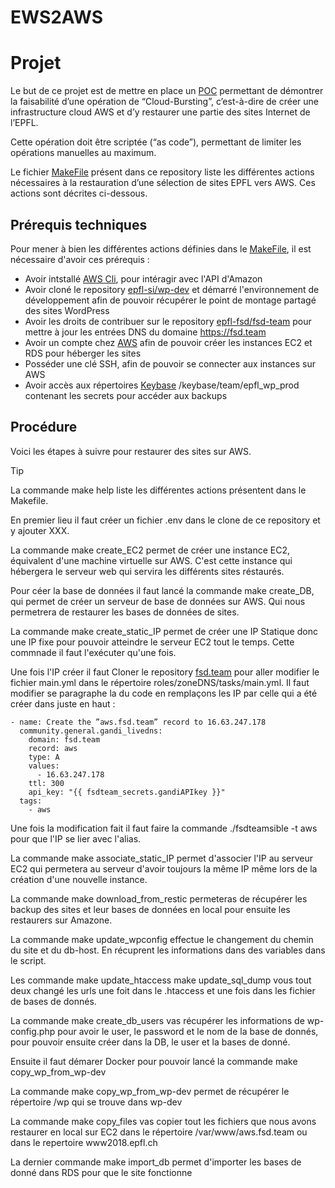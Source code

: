 # EWS2AWS

# Projet

Le but de ce projet est de mettre en place un [POC] permettant de démontrer
la faisabilité d’une opération de “Cloud-Bursting”, c’est-à-dire de créer une
infrastructure cloud AWS et d’y restaurer une partie des sites Internet de
l’EPFL.

Cette opération doit être scriptée (“as code”), permettant de limiter les
opérations manuelles au maximum.

Le fichier [MakeFile](./Makefile) présent dans ce repository liste les
différentes actions nécessaires à la restauration d’une sélection de sites EPFL
vers AWS. Ces actions sont décrites ci-dessous.

## Prérequis techniques

Pour mener à bien les différentes actions définies dans le
[MakeFile](./Makefile), il est nécessaire d'avoir ces prérequis :

- Avoir intstallé [AWS Cli](https://docs.aws.amazon.com/cli/latest/userguide/getting-started-install.html), pour intéragir avec l'API d'Amazon
- Avoir cloné le repository [epfl-si/wp-dev](https://github.com/epfl-si/wp-dev) et démarré l'environnement de développement afin de pouvoir récupérer le point de montage partagé des sites WordPress
- Avoir les droits de contribuer sur le repository [epfl-fsd/fsd-team](https://github.com/epfl-fsd/fsd.team) pour mettre à jour les entrées DNS du domaine https://fsd.team
- Avoir un compte chez [AWS](https://aws.amazon.com) afin de pouvoir créer les instances EC2 et RDS pour héberger les sites
- Posséder une clé SSH, afin de pouvoir se connecter aux instances sur AWS
- Avoir accès aux répertoires [Keybase](https://keybase.io/) /keybase/team/epfl_wp_prod contenant les secrets pour accéder aux backups


##  Procédure

Voici les étapes à suivre pour restaurer des sites sur AWS.

> [!TIP]
> La commande make help liste les différentes actions présentent dans le Makefile.

En premier lieu il faut créer un fichier .env dans le clone de ce repository
et y ajouter XXX.


La commande make create_EC2 permet de créer une instance EC2, équivalent d'une
machine virtuelle sur AWS. C'est cette instance qui hébergera le serveur web qui
servira les différents sites réstaurés.

Pour céer la base de données il faut lancé la commande make create_DB, qui permet de créer un serveur de base de données sur AWS. Qui nous permetrera de restaurer les bases de données de sites.

La commande make create_static_IP permet de créer une IP Statique donc une IP fixe pour pouvoir atteindre le serveur EC2 tout le temps. Cette commnade il faut l'exécuter qu'une fois.

Une fois l'IP créer il faut Cloner le repository [fsd.team](https://github.com/epfl-fsd/fsd.team/tree/master) pour aller modifier le fichier main.yml dans le répertoire roles/zoneDNS/tasks/main.yml. Il faut modifier se paragraphe la du code en remplaçons les IP par celle qui a été créer dans juste en haut : 
```
- name: Create the ”aws.fsd.team” record to 16.63.247.178
  community.general.gandi_livedns:
    domain: fsd.team
    record: aws
    type: A
    values:
      - 16.63.247.178
    ttl: 300
    api_key: "{{ fsdteam_secrets.gandiAPIkey }}"
  tags: 
    - aws
```

Une fois la modification fait il faut faire la commande  ./fsdteamsible -t aws pour que l'IP se lier avec l'alias.

La commande make associate_static_IP permet d'associer l'IP au serveur EC2 qui permetera au serveur d'avoir toujours la même IP même lors de la création d'une nouvelle instance.

La commande make download_from_restic permeteras de récupérer les backup des sites et leur bases de données en local pour ensuite les restaurers sur Amazone.

La commande make update_wpconfig effectue le changement du chemin du site et du db-host. En récuprent les informations dans des variables dans le script.

Les commande make update_htaccess make update_sql_dump vous tout deux changé les urls une foit dans le .htaccess et une fois dans les fichier de bases de donnés.

La commande make create_db_users vas récupérer les informations de wp-config.php pour avoir le user, le password et le nom de la base de donnés, pour pouvoir ensuite créer dans la DB, le user et la bases de donné.

Ensuite il faut démarer Docker pour pouvoir lancé la commande make copy_wp_from_wp-dev

La commande make copy_wp_from_wp-dev permet de récupérer le répertoire /wp qui se trouve dans wp-dev 

La commande make copy_files vas copier tout les fichiers que nous avons restaurer en local sur EC2 dans le répertoire /var/www/aws.fsd.team ou dans le repertoire www2018.epfl.ch

La dernier commande make import_db permet d'importer les bases de donné dans RDS pour que le site fonctionne 




[POC]: https://fr.wikipedia.org/wiki/Preuve_de_concept
